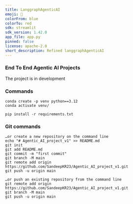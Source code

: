 ```yaml
---
title: LanggraphAgenticAI
emoji: 🐨
colorFrom: blue
colorTo: red
sdk: streamlit
sdk_version: 1.42.0
app_file: app.py
pinned: false
license: apache-2.0
short_description: Refined langgraphAgenticAI
---
```


### End To End Agentic AI Projects

The project is in development

### Commands
```
conda create -p venv python==3.12
conda activate venv/

pip install -r requirements.txt
```

### Git commands

```
…or create a new repository on the command line
echo "# Agentic_AI_project_v1" >> README.md
git init
git add README.md
git commit -m "first commit"
git branch -M main
git remote add origin https://github.com/SandeepKR23/Agentic_AI_project_v1.git
git push -u origin main
```

```
…or push an existing repository from the command line
git remote add origin https://github.com/SandeepKR23/Agentic_AI_project_v1.git
git branch -M main
git push -u origin main
```
